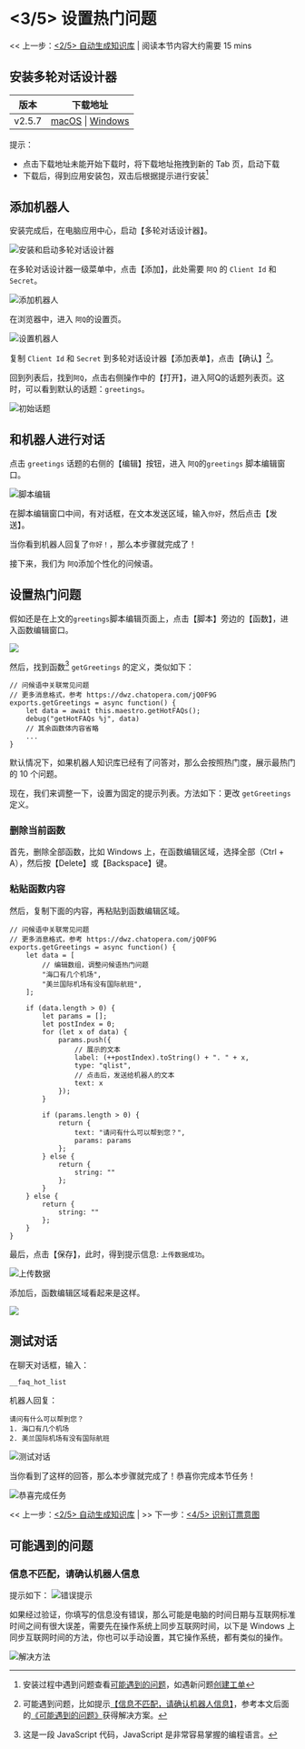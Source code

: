 <!-- markup:blank-line -->
# <3/5> 设置热门问题
<< 上一步：[<2/5> 自动生成知识库](/products/chatbot-platform/tutorials/2-answer-faq.html) | <i class="glyphicon glyphicon-time"></i>阅读本节内容大约需要 15 mins 

## 安装多轮对话设计器

| 版本   | 下载地址                                                                                                                                                                         |
| -----  | ---------------------------------------------------------------------------------------------------------------------------------------------------------------------------- |
| v2.5.7 | [macOS](https://dwz.chatopera.com/87TR10) \| [Windows](https://dwz.chatopera.com/8Q1l8g) |
<!-- markup:table-caption 多轮对话设计器下载地址 -->

提示：

* 点击下载地址未能开始下载时，将下载地址拖拽到新的 Tab 页，启动下载
* 下载后，得到应用安装包，双击后根据提示进行安装[^install-cde]

## 添加机器人

安装完成后，在电脑应用中心，启动【多轮对话设计器】。

![安装和启动多轮对话设计器](../../../images/products/platform/screenshot-20210913-192350.png)

在多轮对话设计器一级菜单中，点击【添加】，此处需要 `阿Q` 的 `Client Id` 和 `Secret`。

![添加机器人](../../../images/products/platform/screenshot-20210913-192631.png)

在浏览器中，进入 `阿Q`的设置页。

![设置机器人](../../../images/assets/screenshot_20230503095620.png)

复制 `Client Id` 和 `Secret` 到多轮对话设计器【添加表单】，点击【确认】[^help1]。

回到列表后，找到`阿Q`，点击右侧操作中的【打开】，进入阿Q的话题列表页。这时，可以看到默认的话题：`greetings`。

![初始话题](../../../images/assets/screenshot_20230503100156.png)

## 和机器人进行对话

点击 `greetings` 话题的右侧的【编辑】按钮，进入 `阿Q`的`greetings` 脚本编辑窗口。

![脚本编辑](../../../images/products/platform/screenshot-20210913-195806.png)

在脚本编辑窗口中间，有对话框，在文本发送区域，输入`你好`，然后点击【发送】。

当你看到机器人回复了`你好！`，那么本步骤就完成了！

接下来，我们为 `阿Q`添加个性化的问候语。

## 设置热门问题

假如还是在上文的`greetings`脚本编辑页面上，点击【脚本】旁边的【函数】，进入函数编辑窗口。

![](../../../images/assets/screenshot_20240624182735.png)

然后，找到函数[^function-js] `getGreetings` 的定义，类似如下：

```函数
// 问候语中关联常见问题
// 更多消息格式，参考 https://dwz.chatopera.com/jQ0F9G
exports.getGreetings = async function() {
    let data = await this.maestro.getHotFAQs();
    debug("getHotFAQs %j", data)
    // 其余函数体内容省略
    ...
}
```

默认情况下，如果机器人知识库已经有了问答对，那么会按照热门度，展示最热门的 10 个问题。

现在，我们来调整一下，设置为固定的提示列表。方法如下：更改 `getGreetings` 定义。

### 删除当前函数

首先，删除全部函数，比如 Windows 上，在函数编辑区域，选择全部（Ctrl + A），然后按【Delete】或【Backspace】键。


### 粘贴函数内容

然后，复制下面的内容，再粘贴到函数编辑区域。

```函数
// 问候语中关联常见问题
// 更多消息格式，参考 https://dwz.chatopera.com/jQ0F9G
exports.getGreetings = async function() {
    let data = [
	    // 编辑数组，调整问候语热门问题
        "海口有几个机场",
        "美兰国际机场有没有国际航班",
    ];

    if (data.length > 0) {
        let params = [];
        let postIndex = 0;
        for (let x of data) {
            params.push({
                // 展示的文本
                label: (++postIndex).toString() + ". " + x,
                type: "qlist",
                // 点击后，发送给机器人的文本
                text: x
            });
        }

        if (params.length > 0) {
            return {
                text: "请问有什么可以帮到您？",
                params: params
            };
        } else {
            return {
                string: ""
            };
        }
    } else {
        return {
            string: ""
        };
    }
}
```

最后，点击【保存】，此时，得到提示信息: `上传数据成功`。

![上传数据](../../../images/products/platform/screenshot-20210913-203144.png)

添加后，函数编辑区域看起来是这样。

![](../../../images/assets/screenshot_20240624182921.png)

## 测试对话

在聊天对话框，输入：

```文本
__faq_hot_list
```

机器人回复：

```文本
请问有什么可以帮到您？
1. 海口有几个机场
2. 美兰国际机场有没有国际航班
```

![测试对话](../../../images/products/platform/screenshot-20210913-203616.png)

当你看到了这样的回答，那么本步骤就完成了！恭喜你完成本节任务！

![恭喜完成任务](../../../images/products/platform/congr-20210913-195053.png) 

<< 上一步：[<2/5> 自动生成知识库](/products/chatbot-platform/tutorials/2-answer-faq.html) | >> 下一步：[<4/5> 识别订票意图](/products/chatbot-platform/tutorials/4-add-intent.html)


## 可能遇到的问题

### 信息不匹配，请确认机器人信息

提示如下：
![错误提示](../../../images/products/platform/screenshot-20210913-193815.png)

如果经过验证，你填写的信息没有错误，那么可能是电脑的时间日期与互联网标准时间之间有很大误差，需要先在操作系统上同步互联网时间，以下是 Windows 上同步互联网时间的方法，你也可以手动设置，其它操作系统，都有类似的操作。

![解决方法](../../../images/products/platform/screenshot-20210913-193617.png)

[^help1]: 可能遇到问题，比如提示[【信息不匹配，请确认机器人信息】](#信息不匹配请确认机器人信息)，参考本文后面的[《可能遇到的问题》](#可能遇到的问题)获得解决方案。
[^install-cde]: 安装过程中遇到问题查看[可能遇到的问题](https://docs.chatopera.com/products/chatbot-platform/howto-guides/convs/cde-install.html#%E5%8F%AF%E8%83%BD%E9%81%87%E5%88%B0%E7%9A%84%E9%97%AE%E9%A2%98)，如遇新问题[创建工单](https://github.com/chatopera/docs/issues)

[^function-js]: 这是一段 JavaScript 代码，JavaScript 是非常容易掌握的编程语言。
